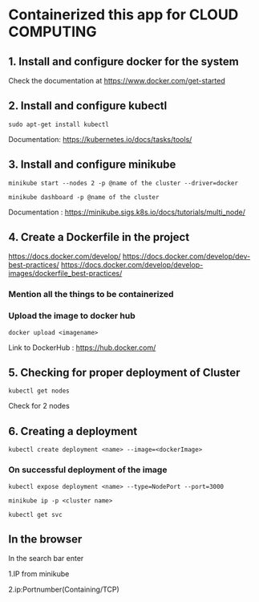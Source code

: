 # Containerized this app for CLOUD COMPUTING

## 1. Install and configure docker for the system

Check the documentation at
https://www.docker.com/get-started

## 2. Install and configure kubectl

    sudo apt-get install kubectl

Documentation: https://kubernetes.io/docs/tasks/tools/

## 3. Install and configure minikube

    minikube start --nodes 2 -p @name of the cluster --driver=docker

    minikube dashboard -p @name of the cluster

Documentation : https://minikube.sigs.k8s.io/docs/tutorials/multi_node/

## 4. Create a Dockerfile in the project

https://docs.docker.com/develop/
https://docs.docker.com/develop/dev-best-practices/
https://docs.docker.com/develop/develop-images/dockerfile_best-practices/

### Mention all the things to be containerized

### Upload the image to docker hub

    docker upload <imagename>

Link to DockerHub : https://hub.docker.com/

## 5. Checking for proper deployment of Cluster

    kubectl get nodes

Check for 2 nodes

## 6. Creating a deployment

    kubectl create deployment <name> --image=<dockerImage>

### On successful deployment of the image

    kubectl expose deployment <name> --type=NodePort --port=3000

    minikube ip -p <cluster name>

    kubectl get svc

## In the browser

In the search bar enter

1.IP from minikube

2.ip:Portnumber(Containing/TCP)
